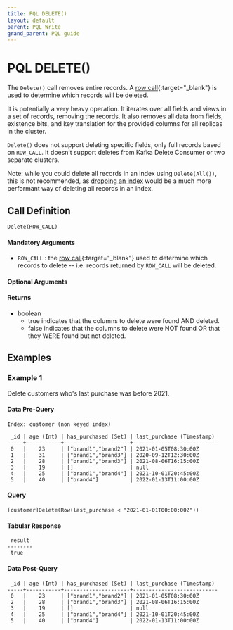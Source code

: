 ```yaml
---
title: PQL DELETE()
layout: default
parent: PQL Write
grand_parent: PQL guide
---
```


# PQL DELETE()

The `Delete()` call removes entire records. A [row call](/pql-guide/pql-introduction#row-calls){:target="_blank"} is used to determine which records will be deleted.

It is potentially a very heavy operation. It iterates over all fields and views in a set of records, removing the records. It also removes  all data from fields, existence bits, and key translation for the provided columns for all replicas in the cluster.

`Delete()` does not support deleting specific fields, only full records based on `ROW_CALL`. It doesn’t support deletes from Kafka Delete Consumer or two separate clusters.

Note: while you could delete all records in an index using `Delete(All())`, this is not recommended, as [dropping an index](/community/community-api/grpc-api#deleteindex) would be a much more performant way of deleting all records in an index.

## Call Definition
```
Delete(ROW_CALL)
```

#### Mandatory Arguments
- `ROW_CALL` : the [row call](/pql-guide/pql-introduction#row-calls){:target="_blank"} used to determine which records to delete -- i.e. records returned by `ROW_CALL` will be deleted.

#### Optional Arguments

#### Returns
 - boolean
    - true indicates that the columns to delete were found AND deleted.
    - false indicates that the columns to delete were NOT found OR that they WERE found but not deleted.

## Examples

### Example 1
Delete customers who's last purchase was before 2021.

#### Data Pre-Query
```
Index: customer (non keyed index)

 _id | age (Int) | has_purchased (Set) | last_purchase (Timestamp)
-----+-----------+---------------------+---------------------------
 0   |    23     | ["brand1","brand2"] | 2021-01-05T08:30:00Z
 1   |    31     | ["brand1","brand3"] | 2020-09-12T12:30:00Z
 2   |    28     | ["brand1","brand3"] | 2021-08-06T16:15:00Z
 3   |    19     | []                  | null
 4   |    25     | ["brand1","brand4"] | 2021-10-01T20:45:00Z
 5   |    40     | ["brand4"]          | 2022-01-13T11:00:00Z
```

#### Query
```
[customer]Delete(Row(last_purchase < "2021-01-01T00:00:00Z"))
```
#### Tabular Response
```
 result
--------
 true
```
#### Data Post-Query
```
 _id | age (Int) | has_purchased (Set) | last_purchase (Timestamp)
-----+-----------+---------------------+---------------------------
 0   |    23     | ["brand1","brand2"] | 2021-01-05T08:30:00Z
 2   |    28     | ["brand1","brand3"] | 2021-08-06T16:15:00Z
 3   |    19     | []                  | null
 4   |    25     | ["brand1","brand4"] | 2021-10-01T20:45:00Z
 5   |    40     | ["brand4"]          | 2022-01-13T11:00:00Z
```
